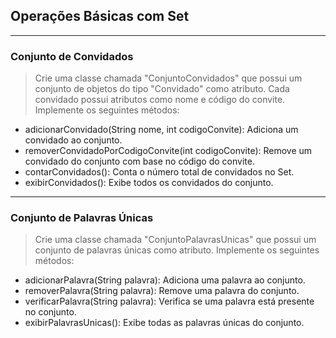 ## Operações Básicas com Set

---

### Conjunto de Convidados
> Crie uma classe chamada "ConjuntoConvidados" que possui um conjunto de objetos do tipo "Convidado" como atributo. Cada convidado possui atributos como nome e código do convite. Implemente os seguintes métodos:
- adicionarConvidado(String nome, int codigoConvite): Adiciona um convidado ao conjunto.
- removerConvidadoPorCodigoConvite(int codigoConvite): Remove um convidado do conjunto com base no código do convite.
- contarConvidados(): Conta o número total de convidados no Set. 
- exibirConvidados(): Exibe todos os convidados do conjunto.
---
### Conjunto de Palavras Únicas
> Crie uma classe chamada "ConjuntoPalavrasUnicas" que possui um conjunto de palavras únicas como atributo. Implemente os seguintes métodos:
- adicionarPalavra(String palavra): Adiciona uma palavra ao conjunto.
- removerPalavra(String palavra): Remove uma palavra do conjunto.
- verificarPalavra(String palavra): Verifica se uma palavra está presente no conjunto.
- exibirPalavrasUnicas(): Exibe todas as palavras únicas do conjunto.